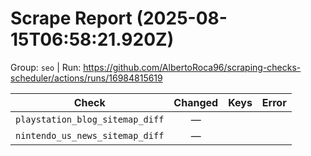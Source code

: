 # Scrape Report (2025-08-15T06:58:21.920Z)

Group: `seo`  |  Run: https://github.com/AlbertoRoca96/scraping-checks-scheduler/actions/runs/16984815619

| Check | Changed | Keys | Error |
|---|:---:|:--|:--|
| `playstation_blog_sitemap_diff` | — |  |  |
| `nintendo_us_news_sitemap_diff` | — |  |  |
